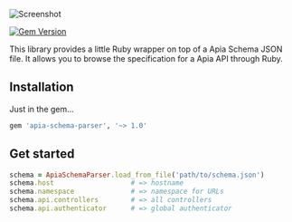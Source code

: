 ![Screenshot](https://share.adam.ac/21/Artboard-Copy-CdqXC7jrsr6Lk61YdB.png)

[![Gem Version](https://badge.fury.io/rb/apia-schema-parser.svg)](https://badge.fury.io/rb/apia-schema-parser)

This library provides a little Ruby wrapper on top of a Apia Schema JSON file. It allows you to browse the specification for a Apia API through Ruby.

## Installation

Just in the gem...

```ruby
gem 'apia-schema-parser', '~> 1.0'
```

## Get started

```ruby
schema = ApiaSchemaParser.load_from_file('path/to/schema.json')
schema.host                   # => hostname
schema.namespace              # => namespace for URLs
schema.api.controllers        # => all controllers
schema.api.authenticator      # => global authenticator
```
